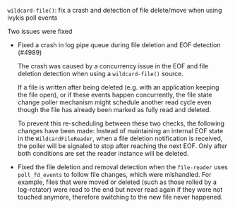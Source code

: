 `wildcard-file()`: fix a crash and detection of file delete/move when using ivykis poll events

Two issues were fixed

- Fixed a crash in log pipe queue during file deletion and EOF detection (#4989)

   The crash was caused by a concurrency issue in the EOF and file deletion detection when using a `wildcard-file()` source.

   If a file is written after being deleted (e.g. with an application keeping the file open), or if these events happen concurrently, the file state change poller mechanism might schedule another read cycle even though the file has already been marked as fully read and deleted.

   To prevent this re-scheduling between these two checks, the following changes have been made:
   Instead of maintaining an internal EOF state in the `WildcardFileReader`, when a file deletion notification is received, the poller will be signaled to stop after reaching the next EOF. Only after both conditions are set the reader instance will be deleted.

- Fixed the file deletion and removal detection when the `file-reader` uses `poll_fd_events` to follow file changes, which were mishandled. For example, files that were moved or deleted (such as those rolled by a log-rotator) were read to the end but never read again if they were not touched anymore, therefore switching to the new file never happened.
